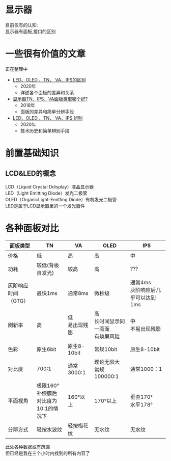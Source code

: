 # 显示器

目前仅有的认知:     
显示器有面板,接口的区别     

# 一些很有价值的文章

正在整理中
* [LED、OLED 、TN、 VA、IPS的区别](https://www.bilibili.com/read/cv7704611)
    * 2020年
    * 详述各个面板的差异和关系
* [显示器TN、IPS、VA面板类型哪个好?](https://zhuanlan.zhihu.com/p/50652546)
    * 2018年
    * 面板的差异和简单分辨手段
* [LED、OLED 、TN、 VA、IPS 辨别](https://zhuanlan.zhihu.com/p/258085940)
    * 2020年
    * 技术历史和简单辨别手段

# 前置基础知识

## LCD&LED的概念

LCD（Liquid Crystal Ddisplay）液晶显示器			
LED（Light Emitting Diode）发光二极管			
OLED（OrganicLight-Emitting Diode）有机发光二极管		
LED是属于LCD显示器里的一个发光器件		

# 各种面板对比

| 面板类型     | TN           | VA   | OLED | IPS  |
| ------------ | ------------ | ---- | ---- | ---- |
| 价格         | 低           |   高   | 高 | 中 |
| 功耗 | 较低(背板自发光) | 较高 | 高 | ??? |
| 灰阶响应时间<br>（GTG） | 最快1ms      | 通常8ms | 微秒级 | 通常4ms<br>灰阶响应后几乎可以达到1ms |
| 刷新率       | 高           | 低<br>易出现残影 | 高<br>长时间显示同一画面<br>有烧屏风险 | 中<br>不易出现残影 |
| 色彩         | 原生6bit     | 原生8-10bit | 常规10bit | 原生8-10bit |
| 对比度       | 700∶1   | 通常3000∶1 | 理论无限大<br>常规100000:1 | 通常1000：1 |
| 平面视角     | 极限160°<br>补偿膜后<br/>对比度为10∶1的情况下 | 160°以上 | 170°以上 | 垂直170°<br>水平178° |
| 分辨方式 | 轻按水波纹 | 轻按梅花纹 | 无水纹 | 无水纹 |

此处各种数据或有疏漏		
但已经是我在三个小时内找到的所有内容了
